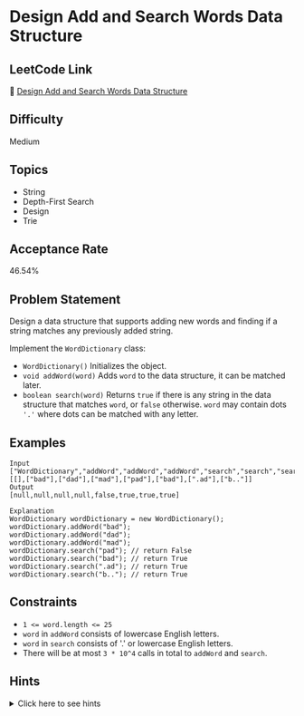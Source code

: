 # Design Add and Search Words Data Structure

## LeetCode Link
🔗 [Design Add and Search Words Data Structure](https://leetcode.com/problems/design-add-and-search-words-data-structure)

## Difficulty
Medium

## Topics
- String
- Depth-First Search
- Design
- Trie

## Acceptance Rate
46.54%

## Problem Statement
Design a data structure that supports adding new words and finding if a string matches any previously added string.

Implement the `WordDictionary` class:
- `WordDictionary()` Initializes the object.
- `void addWord(word)` Adds `word` to the data structure, it can be matched later.
- `boolean search(word)` Returns `true` if there is any string in the data structure that matches `word`, or `false` otherwise. `word` may contain dots `'.'` where dots can be matched with any letter.

## Examples
```
Input
["WordDictionary","addWord","addWord","addWord","search","search","search","search"]
[[],["bad"],["dad"],["mad"],["pad"],["bad"],[".ad"],["b.."]]
Output
[null,null,null,null,false,true,true,true]

Explanation
WordDictionary wordDictionary = new WordDictionary();
wordDictionary.addWord("bad");
wordDictionary.addWord("dad");
wordDictionary.addWord("mad");
wordDictionary.search("pad"); // return False
wordDictionary.search("bad"); // return True
wordDictionary.search(".ad"); // return True
wordDictionary.search("b.."); // return True
```

## Constraints
- `1 <= word.length <= 25`
- `word` in `addWord` consists of lowercase English letters.
- `word` in `search` consists of '.' or lowercase English letters.
- There will be at most `3 * 10^4` calls in total to `addWord` and `search`.

## Hints
<details>
<summary>Click here to see hints</summary>

1. You should be familiar with how a Trie works. If not, please study it first.
2. Think about how to deal with dots in the search query.
3. For dots, we need to try all possible characters.
4. Use DFS/backtracking to try all possibilities when encountering a dot.

</details>
